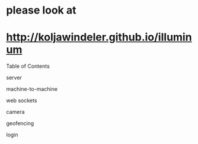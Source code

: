 # please look at
# http://koljawindeler.github.io/illuminum


Table of Contents

server

machine-to-machine

web sockets

camera

geofencing

login

